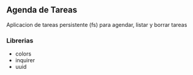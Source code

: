 ## Agenda de Tareas
 Aplicacion de tareas persistente (fs) para agendar, listar y borrar tareas

 ### Librerias
- colors
- inquirer
- uuid